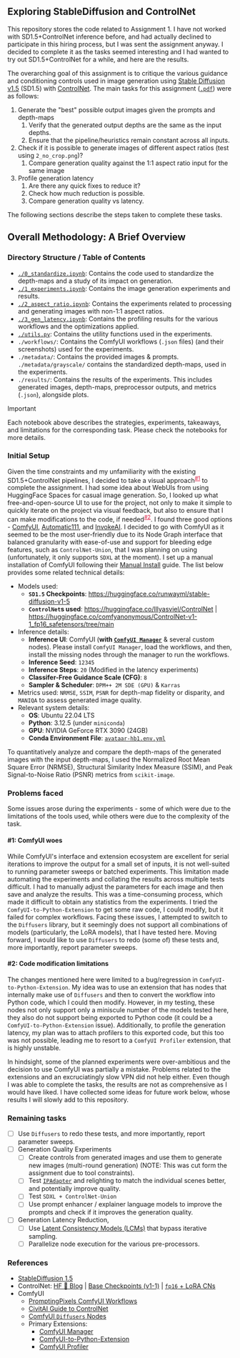 ## Exploring StableDiffusion and ControlNet
This repository stores the code related to Assignment 1. I have not worked with SD1.5+ControlNet inference before, and had actually declined to participate in this hiring process, but I was sent the assignment anyway. I decided to complete it as the tasks seemed interesting and I had wanted to try out SD1.5+ControlNet for a while, and here are the results.

The overarching goal of this assignment is to critique the various guidance and conditioning controls used in image generation using [Stable Diffusion v1.5](https://huggingface.co/runwayml/stable-diffusion-v1-5) (SD1.5) with [ControlNet](https://github.com/lllyasviel/ControlNet). The main tasks for this assignment ([`.pdf`](./Assignment__HB1_2.pdf)) were as follows:
1. Generate the "best" possible output images given the prompts and depth-maps
    1. Verify that the generated output depths are the same as the input depths.
    2. Ensure that the pipeline/heuristics remain constant across all inputs.
2. Check if it is possible to generate images of different aspect ratios (test using `2_no_crop.png`)?
    1. Compare generation quality against the 1:1 aspect ratio input for the same image
3. Profile generation latency
    1. Are there any quick fixes to reduce it?
    2. Check how much reduction is possible.
    3. Compare generation quality vs latency.

The following sections describe the steps taken to complete these tasks.

## Overall Methodology: A Brief Overview

### Directory Structure / Table of Contents
* [`./0_standardize.ipynb`](./0_standardize.ipynb): Contains the code used to standardize the depth-maps and a study of its impact on generation.
* [`./1_experiments.ipynb`](./1_experiments.ipynb): Contains the image generation experiments and results.
* [`./2_aspect_ratio.ipynb`](./2_aspect_ratio.ipynb): Contains the experiments related to processing and generating images with non-1:1 aspect ratios.
* [`./3_gen_latency.ipynb`](./3_gen_latency.ipynb): Contains the profiling results for the various workflows and the optimizations applied.
* [`./utils.py`](./utils.py): Contains the utility functions used in the experiments.
* `./workflows/`: Contains the ComfyUI workflows (`.json` files) (and their screenshots) used for the experiments.
* `./metadata/`: Contains the provided images & prompts. `./metadata/grayscale/` contains the standardized depth-maps, used in the experiments.
* `./results/`: Contains the results of the experiments. This includes generated images, depth-maps, preprocessor outputs, and metrics (`.json`), alongside plots.

> [!IMPORTANT]
> Each notebook above describes the strategies, experiments, takeaways, and limitations for the corresponding task. Please check the notebooks for more details.

### Initial Setup
Given the time constraints and my unfamiliarity with the existing SD1.5+ControlNet pipelines, I decided to take a visual approach<sup><a href="#1-comfyui-woes" style="color: crimson;">#1</a></sup> to complete the assignment. I had some idea about WebUIs from using HuggingFace Spaces for casual image generation. So, I looked up what free-and-open-source UI to use for the project, not only to make it simple to quickly iterate on the project via visual feedback, but also to ensure that I can make modifications to the code, if needed<sup><a href="#2-code-modification-limitations" style="color: crimson;">#2</a></sup>. I found three good options - [ComfyUI](https://github.com/comfyanonymous/ComfyUI), [Automatic111](https://github.com/AUTOMATIC1111/stable-diffusion-webui), and [InvokeAI](https://github.com/invoke-ai/InvokeAI). I decided to go with ComfyUI as it seemed to be the most user-friendly due to its Node Graph interface that balanced granularity with ease-of-use and support for bleeding edge features, such as `ControlNet-Union`, that I was planning on using (unfortunately, it only supports `SDXL` at the moment). I set up a manual installation of ComfyUI following their [Manual Install](https://docs.comfy.org/get_started/manual_install) guide. The list below provides some related technical details:
* Models used:
  * **`SD1.5` Checkpoints**: https://huggingface.co/runwayml/stable-diffusion-v1-5
  * **`ControlNet`s used**: https://huggingface.co/lllyasviel/ControlNet | https://huggingface.co/comfyanonymous/ControlNet-v1-1_fp16_safetensors/tree/main
* Inference details:
  * **Inference UI**: ComfyUI (**with [`ComfyUI Manager`](https://github.com/ltdrdata/ComfyUI-Manager)** & several custom nodes). Please install `ComfyUI Manager`, load the workflows, and then, install the missing nodes through the manager to run the workflows.
  * **Inference Seed**: `12345`
  * **Inference Steps**: `20` (Modified in the latency experiments)
  * **Classifer-Free Guidance Scale (CFG)**: `8`
  * **Sampler & Scheduler**: `DPM++ 2M SDE (GPU)` & `Karras`
* Metrics used: `NRMSE`, `SSIM`, `PSNR` for depth-map fidelity or disparity, and `MANIQA` to assess generated image quality.
* Relevant system details:
  * **OS**: Ubuntu 22.04 LTS
  * **Python**: 3.12.5 (under `miniconda`)
  * **GPU**: NVIDIA GeForce RTX 3090 (24GB)
  * **Conda Environment File**: [`avataar-hb1.env.yml`](./avataar-hb1.env.yml)

To quantitatively analyze and compare the depth-maps of the generated images with the input depth-maps, I used the Normalized Root Mean Square Error (NRMSE), Structural Similarity Index Measure (SSIM), and Peak Signal-to-Noise Ratio (PSNR) metrics from `scikit-image`.

### Problems faced

Some issues arose during the experiments - some of which were due to the limitations of the tools used, while others were due to the complexity of the task.

#### #1: ComfyUI woes

While ComfyUI's interface and extension ecosystem are excellent for serial iterations to improve the output for a small set of inputs, it is not well-suited to running parameter sweeps or batched experiments. This limitation made automating the experiments and collating the results across multiple tests difficult. I had to manually adjust the parameters for each image and then save and analyze the results. This was a time-consuming process, which made it difficult to obtain any statistics from the experiments. I tried the `ComfyUI-to-Python-Extension` to get some raw code, I could modify, but it failed for complex workflows. Facing these issues, I attempted to switch to the `Diffusers` library, but it seemingly does not support all combinations of models (particularly, the LoRA models), that I have tested here. Moving forward, I would like to use `Diffusers` to redo (some of) these tests and, more importantly, report parameter sweeps.

#### #2: Code modification limitations
The changes mentioned here were limited to a bug/regression in `ComfyUI-to-Python-Extension`. My idea was to use an extension that has nodes that internally make use of `Diffusers` and then to convert the workflow into Python code, which I could then modify. However, in my testing, these nodes not only support only a miniscule number of the models tested here, they also do not support being exported to Python code (it could be a `ComfyUI-to-Python-Extension` issue). Additionally, to profile the generation latency, my plan was to attach profilers to this exported code, but this too was not possible, leading me to resort to a `ComfyUI Profiler` extension, that is highly unstable.

In hindsight, some of the planned experiments were over-ambitious and the decision to use ComfyUI was partially a mistake. Problems related to the extensions and an excruciatingly slow VPN did not help either. Even though I was able to complete the tasks, the results are not as comprehensive as I would have liked. I have collected some ideas for future work below, whose results I will slowly add to this repository.

### Remaining tasks
- [ ] Use `Diffusers` to redo these tests, and more importantly, report parameter sweeps.
- [ ] Generation Quality Experiments
  - [ ] Create controls from generated images and use them to generate new images (multi-round generation) (NOTE: This was cut form the assignment due to tool constraints).
  - [ ] Test [`IPAdapter`](https://github.com/tencent-ailab/IP-Adapter/blob/main/ip_adapter_demo.ipynb) and relighting to match the individual scenes better, and potentially improve quality.
  - [ ] Test `SDXL + ControlNet-Union`
  - [ ] Use prompt enhancer / explainer language models to improve the prompts and check if it improves the generation quality.
- [ ] Generation Latency Reduction, 
  - [ ] Use [Latent Consistency Models (LCMs)](https://huggingface.co/docs/diffusers/en/using-diffusers/inference_with_lcm) that bypass iterative sampling.
  - [ ] Parallelize node execution for the various pre-processors.

### References
* [StableDiffusion 1.5](https://huggingface.co/runwayml/stable-diffusion-v1-5)
* ControlNet: [HF 🤗 Blog](https://huggingface.co/blog/controlnet) | [Base Checkpoints (v1-1)](https://huggingface.co/lllyasviel/ControlNet-v1-1/tree/main) | [`fp16` + LoRA CNs](https://huggingface.co/comfyanonymous/ControlNet-v1-1_fp16_safetensors/tree/main)
* ComfyUI
  * [PromptingPixels ComfyUI Workflows](https://promptingpixels.com/comfyui-workflows/)
  * [CivitAI Guide to ControlNet](https://education.civitai.com/civitai-guide-to-controlnet/)
  * [ComfyUI `Diffusers` Nodes](https://github.com/Jannchie/ComfyUI-J)
  * Primary Extensions:
    * [ComfyUI Manager](https://github.com/ltdrdata/ComfyUI-Manager)
    * [ComfyUI-to-Python-Extension](https://github.com/pydn/ComfyUI-to-Python-Extension)
    * [ComfyUI Profiler](https://github.com/tzwm/comfyui-profiler)

